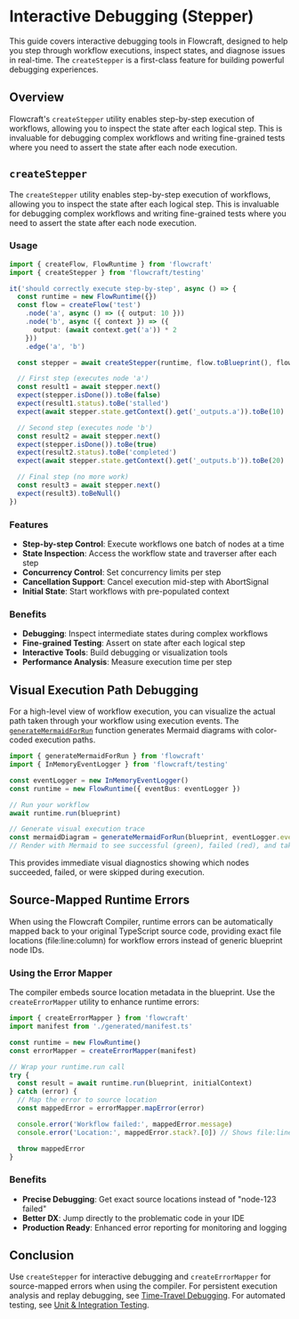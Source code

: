 # Interactive Debugging (Stepper)

This guide covers interactive debugging tools in Flowcraft, designed to help you step through workflow executions, inspect states, and diagnose issues in real-time. The `createStepper` is a first-class feature for building powerful debugging experiences.

## Overview

Flowcraft's `createStepper` utility enables step-by-step execution of workflows, allowing you to inspect the state after each logical step. This is invaluable for debugging complex workflows and writing fine-grained tests where you need to assert the state after each node execution.

<DemoSteps />

## `createStepper`

The `createStepper` utility enables step-by-step execution of workflows, allowing you to inspect the state after each logical step. This is invaluable for debugging complex workflows and writing fine-grained tests where you need to assert the state after each node execution.

### Usage

```typescript
import { createFlow, FlowRuntime } from 'flowcraft'
import { createStepper } from 'flowcraft/testing'

it('should correctly execute step-by-step', async () => {
  const runtime = new FlowRuntime({})
  const flow = createFlow('test')
    .node('a', async () => ({ output: 10 }))
    .node('b', async ({ context }) => ({
      output: (await context.get('a')) * 2
    }))
    .edge('a', 'b')

  const stepper = await createStepper(runtime, flow.toBlueprint(), flow.getFunctionRegistry())

  // First step (executes node 'a')
  const result1 = await stepper.next()
  expect(stepper.isDone()).toBe(false)
  expect(result1.status).toBe('stalled')
  expect(await stepper.state.getContext().get('_outputs.a')).toBe(10)

  // Second step (executes node 'b')
  const result2 = await stepper.next()
  expect(stepper.isDone()).toBe(true)
  expect(result2.status).toBe('completed')
  expect(await stepper.state.getContext().get('_outputs.b')).toBe(20)

  // Final step (no more work)
  const result3 = await stepper.next()
  expect(result3).toBeNull()
})
```

### Features

- **Step-by-step Control**: Execute workflows one batch of nodes at a time
- **State Inspection**: Access the workflow state and traverser after each step
- **Concurrency Control**: Set concurrency limits per step
- **Cancellation Support**: Cancel execution mid-step with AbortSignal
- **Initial State**: Start workflows with pre-populated context

### Benefits

- **Debugging**: Inspect intermediate states during complex workflows
- **Fine-grained Testing**: Assert on state after each logical step
- **Interactive Tools**: Build debugging or visualization tools
- **Performance Analysis**: Measure execution time per step

## Visual Execution Path Debugging

For a high-level view of workflow execution, you can visualize the actual path taken through your workflow using execution events. The [`generateMermaidForRun`](/api/analysis#generatemermaidforrun-blueprint-events) function generates Mermaid diagrams with color-coded execution paths.

```typescript
import { generateMermaidForRun } from 'flowcraft'
import { InMemoryEventLogger } from 'flowcraft/testing'

const eventLogger = new InMemoryEventLogger()
const runtime = new FlowRuntime({ eventBus: eventLogger })

// Run your workflow
await runtime.run(blueprint)

// Generate visual execution trace
const mermaidDiagram = generateMermaidForRun(blueprint, eventLogger.events)
// Render with Mermaid to see successful (green), failed (red), and taken (blue) paths
```

This provides immediate visual diagnostics showing which nodes succeeded, failed, or were skipped during execution.

## Source-Mapped Runtime Errors

When using the Flowcraft Compiler, runtime errors can be automatically mapped back to your original TypeScript source code, providing exact file locations (file:line:column) for workflow errors instead of generic blueprint node IDs.

### Using the Error Mapper

The compiler embeds source location metadata in the blueprint. Use the `createErrorMapper` utility to enhance runtime errors:

```typescript
import { createErrorMapper } from 'flowcraft'
import manifest from './generated/manifest.ts'

const runtime = new FlowRuntime()
const errorMapper = createErrorMapper(manifest)

// Wrap your runtime.run call
try {
  const result = await runtime.run(blueprint, initialContext)
} catch (error) {
  // Map the error to source location
  const mappedError = errorMapper.mapError(error)

  console.error('Workflow failed:', mappedError.message)
  console.error('Location:', mappedError.stack?.[0]) // Shows file:line:column

  throw mappedError
}
```

### Benefits

- **Precise Debugging**: Get exact source locations instead of "node-123 failed"
- **Better DX**: Jump directly to the problematic code in your IDE
- **Production Ready**: Enhanced error reporting for monitoring and logging

## Conclusion

Use `createStepper` for interactive debugging and `createErrorMapper` for source-mapped errors when using the compiler. For persistent execution analysis and replay debugging, see [Time-Travel Debugging](/guide/time-travel). For automated testing, see [Unit & Integration Testing](/guide/testing).
